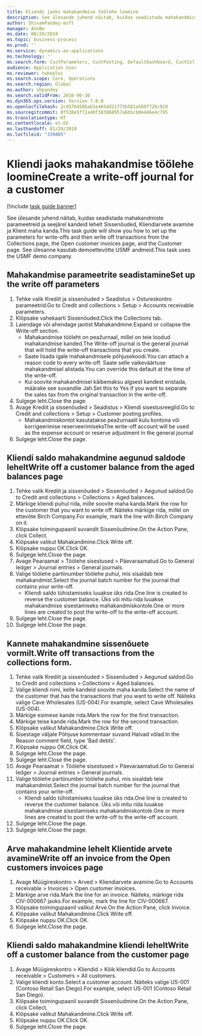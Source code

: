 ```yaml
---
title: Kliendi jaoks mahakandmise töölehe loomine
description: See ülesande juhend näitab, kuidas seadistada mahakandmiste parameetreid ja seejärel kandeid lehelt Sissenõuded, Kliendiarvete avamine ja Klient maha kanda.
author: ShivamPandey-msft
manager: AnnBe
ms.date: 08/29/2018
ms.topic: business-process
ms.prod: ''
ms.service: dynamics-ax-applications
ms.technology: ''
ms.search.form: CustParameters, CustPosting, DefaultDashboard, CustCollectionsPoolsListPage, CustWriteOff, LedgerJournalTable, LedgerJournalTransDaily, CustCollections, CustOpenInvoicesListPage, CustTable
audience: Application User
ms.reviewer: twheeloc
ms.search.scope: Core, Operations
ms.search.region: Global
ms.author: shpandey
ms.search.validFrom: 2016-06-30
ms.dyn365.ops.version: Version 7.0.0
ms.openlocfilehash: 2cd576458bab1e4654d21773b581a5b0f726c928
ms.sourcegitcommit: 0f530e5f72a40f383868957a6b5cb0e446e4c795
ms.translationtype: HT
ms.contentlocale: et-EE
ms.lasthandoff: 01/29/2019
ms.locfileid: "339805"
---
```

# <a name="create-a-write-off-journal-for-a-customer"></a><span data-ttu-id="0426e-103">Kliendi jaoks mahakandmise töölehe loomine</span><span class="sxs-lookup"><span data-stu-id="0426e-103">Create a write-off journal for a customer</span></span>

[!include [task guide banner](../../includes/task-guide-banner.md)]

<span data-ttu-id="0426e-104">See ülesande juhend näitab, kuidas seadistada mahakandmiste parameetreid ja seejärel kandeid lehelt Sissenõuded, Kliendiarvete avamine ja Klient maha kanda.</span><span class="sxs-lookup"><span data-stu-id="0426e-104">This task guide will show you how to set up the parameters for write-offs and then write off transactions from the Collections page, the Open customer invoices page, and the Customer page.</span></span> <span data-ttu-id="0426e-105">See ülesanne kasutab demoettevõtte USMF andmeid.</span><span class="sxs-lookup"><span data-stu-id="0426e-105">This task uses the USMF demo company.</span></span>


## <a name="set-up-the-write-off-parameters"></a><span data-ttu-id="0426e-106">Mahakandmise parameetrite seadistamine</span><span class="sxs-lookup"><span data-stu-id="0426e-106">Set up the write off parameters</span></span>
1. <span data-ttu-id="0426e-107">Tehke valik Krediit ja sissenõuded > Seadistus > Ostureskontro parameetrid.</span><span class="sxs-lookup"><span data-stu-id="0426e-107">Go to Credit and collections > Setup > Accounts receivable parameters.</span></span>
2. <span data-ttu-id="0426e-108">Klõpsake vahekaarti Sissenõuded.</span><span class="sxs-lookup"><span data-stu-id="0426e-108">Click the Collections tab.</span></span>
3. <span data-ttu-id="0426e-109">Laiendage või ahendage jaotist Mahakandmine.</span><span class="sxs-lookup"><span data-stu-id="0426e-109">Expand or collapse the Write-off section.</span></span>
    * <span data-ttu-id="0426e-110">Mahakandmise tööleht on peažurnaal, millel on teie loodud mahakandmise kanded.</span><span class="sxs-lookup"><span data-stu-id="0426e-110">The Write-off journal is the general journal that will hold the write-off transactions that you create.</span></span>  
    * <span data-ttu-id="0426e-111">Saate lisada igale mahakandmisele põhjusekoodi.</span><span class="sxs-lookup"><span data-stu-id="0426e-111">You can attach a reason code to every write-off.</span></span> <span data-ttu-id="0426e-112">Saate selle vaikeväärtuse mahakandmisel alistada.</span><span class="sxs-lookup"><span data-stu-id="0426e-112">You can override this default at the time of the write-off.</span></span>  
    * <span data-ttu-id="0426e-113">Kui soovite mahakandmisel käibemaksu algsest kandest eristada, määrake see suvandile Jah.</span><span class="sxs-lookup"><span data-stu-id="0426e-113">Set this to Yes if you want to separate the sales tax from the original transaction in the write-off.</span></span>  
4. <span data-ttu-id="0426e-114">Sulgege leht.</span><span class="sxs-lookup"><span data-stu-id="0426e-114">Close the page.</span></span>
5. <span data-ttu-id="0426e-115">Avage Krediit ja sissenõuded > Seadistus > Kliendi sisestusreeglid.</span><span class="sxs-lookup"><span data-stu-id="0426e-115">Go to Credit and collections > Setup > Customer posting profiles.</span></span>
    * <span data-ttu-id="0426e-116">Mahakandmiskontot kasutatakse peažurnaalil kulu kontona või korrigeerimise reserveerimiseks</span><span class="sxs-lookup"><span data-stu-id="0426e-116">The write-off account will be used as the expense account or reserve adjustment in the general journal</span></span>   
6. <span data-ttu-id="0426e-117">Sulgege leht.</span><span class="sxs-lookup"><span data-stu-id="0426e-117">Close the page.</span></span>

## <a name="write-off-a-customer-balance-from-the-aged-balances-page"></a><span data-ttu-id="0426e-118">Kliendi saldo mahakandmine aegunud saldode lehelt</span><span class="sxs-lookup"><span data-stu-id="0426e-118">Write off a customer balance from the aged balances page</span></span>
1. <span data-ttu-id="0426e-119">Tehke valik Krediit ja sissenõuded > Sissenõuded > Aegunud saldod.</span><span class="sxs-lookup"><span data-stu-id="0426e-119">Go to Credit and collections > Collections > Aged balances.</span></span>
2. <span data-ttu-id="0426e-120">Märkige kliendi puhul rida, mille soovite maha kanda.</span><span class="sxs-lookup"><span data-stu-id="0426e-120">Mark the row for the customer that you want to write off.</span></span> <span data-ttu-id="0426e-121">Näiteks märkige rida, millel on ettevõte Birch Company.</span><span class="sxs-lookup"><span data-stu-id="0426e-121">For example, mark the line with Birch Company on it.</span></span>
3. <span data-ttu-id="0426e-122">Klõpsake toimingupaanil suvandit Sissenõudmine.</span><span class="sxs-lookup"><span data-stu-id="0426e-122">On the Action Pane, click Collect.</span></span>
4. <span data-ttu-id="0426e-123">Klõpsake valikut Mahakandmine.</span><span class="sxs-lookup"><span data-stu-id="0426e-123">Click Write off.</span></span>
5. <span data-ttu-id="0426e-124">Klõpsake nuppu OK.</span><span class="sxs-lookup"><span data-stu-id="0426e-124">Click OK.</span></span>
6. <span data-ttu-id="0426e-125">Sulgege leht.</span><span class="sxs-lookup"><span data-stu-id="0426e-125">Close the page.</span></span>
7. <span data-ttu-id="0426e-126">Avage Pearaamat > Töölehe sisestused > Päevaraamatud.</span><span class="sxs-lookup"><span data-stu-id="0426e-126">Go to General ledger > Journal entries > General journals.</span></span>
8. <span data-ttu-id="0426e-127">Valige töölehe partiinumber töölehe puhul, mis sisaldab teie mahakandmist.</span><span class="sxs-lookup"><span data-stu-id="0426e-127">Select the journal batch number for the journal that contains your write-off.</span></span>
    * <span data-ttu-id="0426e-128">Kliendi saldo tühistamiseks luuakse üks rida.</span><span class="sxs-lookup"><span data-stu-id="0426e-128">One line is created to reverse the customer balance.</span></span> <span data-ttu-id="0426e-129">Üks või mitu rida luuakse mahakandmise sisestamiseks mahakandmiskontole.</span><span class="sxs-lookup"><span data-stu-id="0426e-129">One or more lines are created to post the write-off to the write-off account.</span></span>  
9. <span data-ttu-id="0426e-130">Sulgege leht.</span><span class="sxs-lookup"><span data-stu-id="0426e-130">Close the page.</span></span>
10. <span data-ttu-id="0426e-131">Sulgege leht.</span><span class="sxs-lookup"><span data-stu-id="0426e-131">Close the page.</span></span>

## <a name="write-off-transactions-from-the-collections-form"></a><span data-ttu-id="0426e-132">Kannete mahakandmine sissenõuete vormilt.</span><span class="sxs-lookup"><span data-stu-id="0426e-132">Write off transactions from the collections form.</span></span>
1. <span data-ttu-id="0426e-133">Tehke valik Krediit ja sissenõuded > Sissenõuded > Aegunud saldod.</span><span class="sxs-lookup"><span data-stu-id="0426e-133">Go to Credit and collections > Collections > Aged balances.</span></span>
2. <span data-ttu-id="0426e-134">Valige kliendi nimi, kelle kandeid soovite maha kanda.</span><span class="sxs-lookup"><span data-stu-id="0426e-134">Select the name of the customer that has the transactions that you want to write off.</span></span> <span data-ttu-id="0426e-135">Näiteks valige Cave Wholesales (US-004).</span><span class="sxs-lookup"><span data-stu-id="0426e-135">For example, select Cave Wholesales (US-004).</span></span>
3. <span data-ttu-id="0426e-136">Märkige esimese kande rida.</span><span class="sxs-lookup"><span data-stu-id="0426e-136">Mark the row for the first transaction.</span></span>
4. <span data-ttu-id="0426e-137">Märkige teise kande rida.</span><span class="sxs-lookup"><span data-stu-id="0426e-137">Mark the row for the second transaction.</span></span>
5. <span data-ttu-id="0426e-138">Klõpsake valikut Mahakandmine.</span><span class="sxs-lookup"><span data-stu-id="0426e-138">Click Write off.</span></span>
6. <span data-ttu-id="0426e-139">Sisestage väljale Põhjuse kommentaar suvand Halvad võlad.</span><span class="sxs-lookup"><span data-stu-id="0426e-139">In the Reason comment field, type 'Bad debts'.</span></span>
7. <span data-ttu-id="0426e-140">Klõpsake nuppu OK.</span><span class="sxs-lookup"><span data-stu-id="0426e-140">Click OK.</span></span>
8. <span data-ttu-id="0426e-141">Sulgege leht.</span><span class="sxs-lookup"><span data-stu-id="0426e-141">Close the page.</span></span>
9. <span data-ttu-id="0426e-142">Sulgege leht.</span><span class="sxs-lookup"><span data-stu-id="0426e-142">Close the page.</span></span>
10. <span data-ttu-id="0426e-143">Avage Pearaamat > Töölehe sisestused > Päevaraamatud.</span><span class="sxs-lookup"><span data-stu-id="0426e-143">Go to General ledger > Journal entries > General journals.</span></span>
11. <span data-ttu-id="0426e-144">Valige töölehe partiinumber töölehe puhul, mis sisaldab teie mahakandmist.</span><span class="sxs-lookup"><span data-stu-id="0426e-144">Select the journal batch number for the journal that contains your write-off.</span></span>
    * <span data-ttu-id="0426e-145">Kliendi saldo tühistamiseks luuakse üks rida.</span><span class="sxs-lookup"><span data-stu-id="0426e-145">One line is created to reverse the customer balance.</span></span> <span data-ttu-id="0426e-146">Üks või mitu rida luuakse mahakandmise sisestamiseks mahakandmiskontole.</span><span class="sxs-lookup"><span data-stu-id="0426e-146">One or more lines are created to post the write-off to the write-off account.</span></span>  
12. <span data-ttu-id="0426e-147">Sulgege leht.</span><span class="sxs-lookup"><span data-stu-id="0426e-147">Close the page.</span></span>
13. <span data-ttu-id="0426e-148">Sulgege leht.</span><span class="sxs-lookup"><span data-stu-id="0426e-148">Close the page.</span></span>

## <a name="write-off-an-invoice-from-the-open-customers-invoices-page"></a><span data-ttu-id="0426e-149">Arve mahakandmine lehelt Klientide arvete avamine</span><span class="sxs-lookup"><span data-stu-id="0426e-149">Write off an invoice from the Open customers invoices page</span></span>
1. <span data-ttu-id="0426e-150">Avage Müügireskontro > Arved > Kliendiarvete avamine.</span><span class="sxs-lookup"><span data-stu-id="0426e-150">Go to Accounts receivable > Invoices > Open customer invoices.</span></span>
2. <span data-ttu-id="0426e-151">Märkige arve rida.</span><span class="sxs-lookup"><span data-stu-id="0426e-151">Mark the line for an invoice.</span></span> <span data-ttu-id="0426e-152">Näiteks, märkige rida CIV-000667 jaoks.</span><span class="sxs-lookup"><span data-stu-id="0426e-152">For example, mark the line for CIV-000667.</span></span>
3. <span data-ttu-id="0426e-153">Klõpsake toimingupaanil valikut Arve.</span><span class="sxs-lookup"><span data-stu-id="0426e-153">On the Action Pane, click Invoice.</span></span>
4. <span data-ttu-id="0426e-154">Klõpsake valikut Mahakandmine.</span><span class="sxs-lookup"><span data-stu-id="0426e-154">Click Write off.</span></span>
5. <span data-ttu-id="0426e-155">Klõpsake nuppu OK.</span><span class="sxs-lookup"><span data-stu-id="0426e-155">Click OK.</span></span>
6. <span data-ttu-id="0426e-156">Sulgege leht.</span><span class="sxs-lookup"><span data-stu-id="0426e-156">Close the page.</span></span>

## <a name="write-off-a-customer-balance-from-the-customer-page"></a><span data-ttu-id="0426e-157">Kliendi saldo mahakandmine kliendi lehelt</span><span class="sxs-lookup"><span data-stu-id="0426e-157">Write off a customer balance from the customer page</span></span>
1. <span data-ttu-id="0426e-158">Avage Müügireskontro > Kliendid > Kõik kliendid.</span><span class="sxs-lookup"><span data-stu-id="0426e-158">Go to Accounts receivable > Customers > All customers.</span></span>
2. <span data-ttu-id="0426e-159">Valige kliendi konto.</span><span class="sxs-lookup"><span data-stu-id="0426e-159">Select a customer account.</span></span> <span data-ttu-id="0426e-160">Näiteks valige US-001 (Contoso Retail San Diego).</span><span class="sxs-lookup"><span data-stu-id="0426e-160">For example, select US-001 (Contoso Retail San Diego).</span></span>
3. <span data-ttu-id="0426e-161">Klõpsake toimingupaanil suvandit Sissenõudmine.</span><span class="sxs-lookup"><span data-stu-id="0426e-161">On the Action Pane, click Collect.</span></span>
4. <span data-ttu-id="0426e-162">Klõpsake valikut Mahakandmine.</span><span class="sxs-lookup"><span data-stu-id="0426e-162">Click Write off.</span></span>
5. <span data-ttu-id="0426e-163">Klõpsake nuppu OK.</span><span class="sxs-lookup"><span data-stu-id="0426e-163">Click OK.</span></span>
6. <span data-ttu-id="0426e-164">Sulgege leht.</span><span class="sxs-lookup"><span data-stu-id="0426e-164">Close the page.</span></span>

